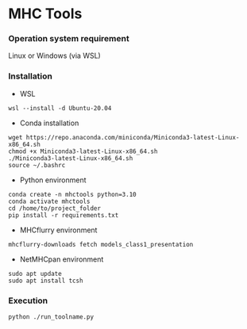 # MHC Tools

### Operation system requirement
Linux or Windows (via WSL)

### Installation

* WSL
```text
wsl --install -d Ubuntu-20.04

```

* Conda installation
```text
wget https://repo.anaconda.com/miniconda/Miniconda3-latest-Linux-x86_64.sh
chmod +x Miniconda3-latest-Linux-x86_64.sh
./Miniconda3-latest-Linux-x86_64.sh
source ~/.bashrc

```

* Python environment
```text
conda create -n mhctools python=3.10
conda activate mhctools
cd /home/to/project_folder
pip install -r requirements.txt
```

* MHCflurry environment
```text
mhcflurry-downloads fetch models_class1_presentation
```

* NetMHCpan environment
```text
sudo apt update
sudo apt install tcsh
```

### Execution
```text
python ./run_toolname.py
```